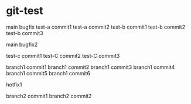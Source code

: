# git-test


main bugfix
test-a commit1
test-a commit2
test-b commit1
test-b commit2
test-b commit3

main bugfix2

test-c commit1
test-C commit2
test-C commit3

branch1 commit1
branch1 commit2
branch1 commit3
branch1 commit4
branch1 commit5
branch1 commit6

hotfix1

branch2 commit1
branch2 commit2